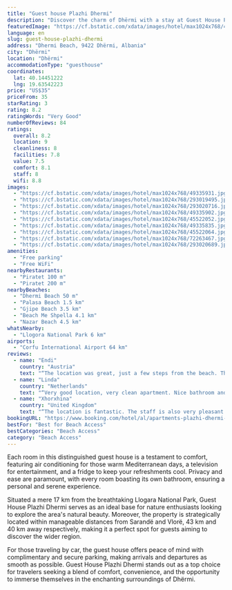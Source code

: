 ```yaml
---
title: "Guest house Plazhi Dhermi"
description: "Discover the charm of Dhërmi with a stay at Guest House Plazhi Dhermi, a haven of comfort and convenience for travelers."
featuredImage: "https://cf.bstatic.com/xdata/images/hotel/max1024x768/49335931.jpg?k=4de2cff8c2643fcd486ccd4134ac9d3acc17c91e60555c85b0fdf5f466871e59&o=&hp=1"
language: en
slug: guest-house-plazhi-dhermi
address: "Dhermi Beach, 9422 Dhërmi, Albania"
city: "Dhërmi"
location: "Dhërmi"
accommodationType: "guesthouse"
coordinates:
  lat: 40.14451222
  lng: 19.63542223
price: "US$35"
priceFrom: 35
starRating: 3
rating: 8.2
ratingWords: "Very Good"
numberOfReviews: 84
ratings:
  overall: 8.2
  location: 9
  cleanliness: 8
  facilities: 7.8
  value: 7.5
  comfort: 8.1
  staff: 8
  wifi: 8.8
images:
  - "https://cf.bstatic.com/xdata/images/hotel/max1024x768/49335931.jpg?k=4de2cff8c2643fcd486ccd4134ac9d3acc17c91e60555c85b0fdf5f466871e59&o=&hp=1"
  - "https://cf.bstatic.com/xdata/images/hotel/max1024x768/293019495.jpg?k=4ffec1605c1427d118eaa8d4c8df340681e981004ac2422876d740f09d212015&o=&hp=1"
  - "https://cf.bstatic.com/xdata/images/hotel/max1024x768/293020716.jpg?k=2024ce2d4d7a1f4da607a9499ebab42704f435ee50a4a3b71010166469ac5a09&o=&hp=1"
  - "https://cf.bstatic.com/xdata/images/hotel/max1024x768/49335902.jpg?k=d9413c7ddb1471d0e8a9a6dbe00d54194e7c1171ab734e0d613c0ae780e2e64d&o=&hp=1"
  - "https://cf.bstatic.com/xdata/images/hotel/max1024x768/45522052.jpg?k=c6a0d4657179a34c31d609199c5f18a92011bf42a0624880dd060cdaa6481323&o=&hp=1"
  - "https://cf.bstatic.com/xdata/images/hotel/max1024x768/49335835.jpg?k=02ed303622ffd1dc31b0cd65d4f1a0efc9e2ecad33ad0b1a2ef0709b4a3ad1ed&o=&hp=1"
  - "https://cf.bstatic.com/xdata/images/hotel/max1024x768/45522064.jpg?k=8a91c1543369d595f43ee0313203f06ad2a12e48a22146de4db946b4d154ba84&o=&hp=1"
  - "https://cf.bstatic.com/xdata/images/hotel/max1024x768/72263467.jpg?k=af1d8c5d3da7fe52f9fffa77a23b7f4358c8d6aa5d1c4f128f90405e457b2c9c&o=&hp=1"
  - "https://cf.bstatic.com/xdata/images/hotel/max1024x768/293020689.jpg?k=662e39048233399ea4389e34ff34cf792acf9b3bdc87ae1522b430ba3ee647c7&o=&hp=1"
amenities:
  - "Free parking"
  - "Free WiFi"
nearbyRestaurants:
  - "Piratet 100 m"
  - "Piratet 200 m"
nearbyBeaches:
  - "Dhermi Beach 50 m"
  - "Palasa Beach 1.5 km"
  - "Gjipe Beach 3.5 km"
  - "Beach Me Shpella 4.1 km"
  - "Nazar Beach 4.5 km"
whatsNearby:
  - "Llogora National Park 6 km"
airports:
  - "Corfu International Airport 64 km"
reviews:
  - name: "Endi"
    country: "Austria"
    text: "“The location was great, just a few steps from the beach. The beds were comfortable and clean. They have a great place for parking away from the main street.”"
  - name: "Linda"
    country: "Netherlands"
    text: "“Very good location, very clean apartment. Nice bathroom and shower. The window has shutters which was nice.”"
  - name: "Xhorxhina"
    country: "United Kingdom"
    text: "“The location is fantastic. The staff is also very pleasant. I was cautious at the comments when booking but I was pleased when I went to the property. The property is like little houses; therefore you have your own privacy.”"
bookingURL: "https://www.booking.com/hotel/al/apartments-plazhi-dhermi-dhermi1.en-gb.html?aid=8035640"
bestFor: "Best for Beach Access"
bestCategories: "Beach Access"
category: "Beach Access"
---
```


Each room in this distinguished guest house is a testament to comfort, featuring air conditioning for those warm Mediterranean days, a television for entertainment, and a fridge to keep your refreshments cool. Privacy and ease are paramount, with every room boasting its own bathroom, ensuring a personal and serene experience.

Situated a mere 17 km from the breathtaking Llogara National Park, Guest House Plazhi Dhermi serves as an ideal base for nature enthusiasts looking to explore the area's natural beauty. Moreover, the property is strategically located within manageable distances from Sarandë and Vlorë, 43 km and 40 km away respectively, making it a perfect spot for guests aiming to discover the wider region.

For those traveling by car, the guest house offers peace of mind with complimentary and secure parking, making arrivals and departures as smooth as possible. Guest House Plazhi Dhermi stands out as a top choice for travelers seeking a blend of comfort, convenience, and the opportunity to immerse themselves in the enchanting surroundings of Dhërmi.